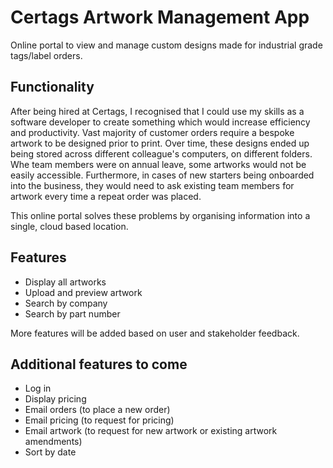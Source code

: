 # Certags Artwork Management App

Online portal to view and manage custom designs made for industrial grade tags/label orders. 

## Functionality

After being hired at Certags, I recognised that I could use my skills as a software developer to create something which would increase efficiency and productivity. Vast majority of customer orders require a bespoke artwork to be designed prior to print. Over time, these designs ended up being stored across different colleague's computers, on different folders. Whe team members were on annual leave, some artworks would not be easily accessible. Furthermore, in cases of new starters being onboarded into the business, they would need to ask existing team members for artwork every time a repeat order was placed.

This online portal solves these problems by organising information into a single, cloud based location.

 ## Features

  - Display all artworks
  - Upload and preview artwork
  - Search by company
  - Search by part number

  More features will be added based on user and stakeholder feedback.

  ## Additional features to come

   - Log in
   - Display pricing
   - Email orders (to place a new order)
   - Email pricing (to request for pricing)
   - Email artwork (to request for new artwork or existing artwork amendments)
   - Sort by date